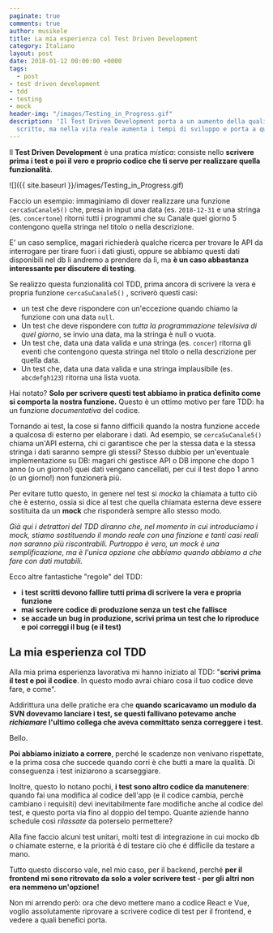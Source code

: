 ```yaml
---
paginate: true
comments: true
author: musikele
title: La mia esperienza col Test Driven Development
category: Italiano
layout: post
date: 2018-01-12 00:00:00 +0000
tags:
  - post
- test driven development
- tdd
- testing
- mock
header-img: "/images/Testing_in_Progress.gif"
description: 'Il Test Driven Development porta a un aumento della qualità del codice
  scritto, ma nella vita reale aumenta i tempi di sviluppo e porta a qualche compromesso. '
---
```

Il **Test Driven Development** è una pratica _mistica_: consiste nello **scrivere prima i test e poi il vero e proprio codice che ti serve per realizzare quella funzionalità**.

![]({{ site.baseurl }}/images/Testing_in_Progress.gif)

Faccio un esempio: immaginiamo di dover realizzare una funzione `cercaSuCanale5()` che, presa in input una data (es. `2018-12-31` e una stringa (es. `concertone`) ritorni tutti i programmi che su Canale  quel giorno 5 contengono quella stringa nel titolo o nella descrizione.

E' un caso semplice, magari richiederà qualche ricerca per trovare le API da interrogare per tirare fuori i dati giusti, oppure se abbiamo questi dati disponibili nel db li andremo a prendere da lì, ma **è un caso abbastanza interessante per discutere di testing**.

Se realizzo questa funzionalità col TDD, prima ancora di scrivere la vera e propria funzione `cercaSuCanale5()` , scriverò questi casi:

* un test che deve rispondere con un'eccezione quando chiamo la funzione con una data `null`.
* Un test che deve rispondere con _tutta la programmazione televisiva di quel giorno_, se invio una data, ma la stringa è null o vuota.
* Un test che, data una data valida e una stringa (es. `concer`) ritorna gli eventi che contengono questa stringa nel titolo o nella descrizione per quella data.
* Un test che, data una data valida e una stringa implausibile (es. `abcdefgh123`) ritorna una lista vuota.

Hai notato? **Solo per scrivere questi test abbiamo in pratica definito come si comporta la nostra funzione.** Questo è un ottimo motivo per fare TDD: ha un funzione _documentativa_ del codice.

Tornando ai test, la cose si fanno difficili quando la nostra funzione accede a qualcosa di esterno per elaborare i dati. Ad esempio, se `cercaSuCanale5()` chiama un'API esterna, chi ci garantisce che per la stessa data e la stessa stringa i dati saranno sempre gli stessi? Stesso dubbio per un'eventuale implementazione su DB: magari chi gestisce API o DB impone che dopo 1 anno (o un giorno!) quei dati vengano cancellati, per cui il test dopo 1 anno (o un giorno!) non funzionerà più.

Per evitare tutto questo, in genere nel test si _mocka_ la chiamata a tutto ciò che è esterno, ossia si dice al test che quella chiamata esterna deve essere sostituita da un **mock** che risponderà sempre allo stesso modo.

_Già qui i detrattori del TDD diranno che, nel momento in cui introduciamo i mock, stiamo sostituendo il mondo reale con una finzione e tanti casi reali non saranno più riscontrabili. Purtroppo è vero, un mock è una semplificazione, ma è l'unica opzione che abbiamo quando abbiamo a che fare con dati mutabili._

Ecco altre fantastiche "regole" del TDD: 

* **i test scritti devono fallire tutti prima di scrivere la vera e propria funzione**
* **mai scrivere codice di produzione senza un test che fallisce** 
* **se accade un bug in produzione, scrivi prima un test che lo riproduce e poi correggi il bug (e il test)** 

## La mia esperienza col TDD

Alla mia prima esperienza lavorativa mi hanno iniziato al TDD: "**scrivi prima il test e poi il  codice**. In questo modo avrai chiaro cosa il tuo codice deve fare, e come".

Addirittura una delle pratiche era che **quando scaricavamo un modulo da SVN dovevamo lanciare i test, se questi fallivano potevamo anche _richiamare_ l'ultimo collega che aveva committato senza correggere i test.**

Bello.

**Poi abbiamo iniziato a correre**, perché le scadenze non venivano rispettate, e  la prima cosa che succede quando corri è che butti a mare la qualità.  Di conseguenza i test iniziarono a scarseggiare.

Inoltre,  questo lo notano pochi, **i test sono altro codice da manutenere**:  quando fai una modifica al codice dell'app (e il codice cambia, perchè cambiano i requisiti) devi inevitabilmente fare  modifiche anche al codice del test, e questo porta via fino al doppio del tempo. Quante aziende hanno schedule così _rilassate_ da poterselo permettere?

Alla fine faccio alcuni test unitari, molti test di integrazione in cui mocko db o chiamate esterne, e la priorità é di testare ciò che é difficile da testare a mano.

Tutto  questo discorso vale, nel mio caso, per il backend, perché **per il frontend mi sono  ritrovato da solo a voler scrivere test - per gli altri non era nemmeno un'opzione!**

Non mi arrendo però: ora che devo mettere mano a codice React e Vue, voglio assolutamente riprovare a scrivere codice di test per il frontend, e vedere a quali benefici porta.